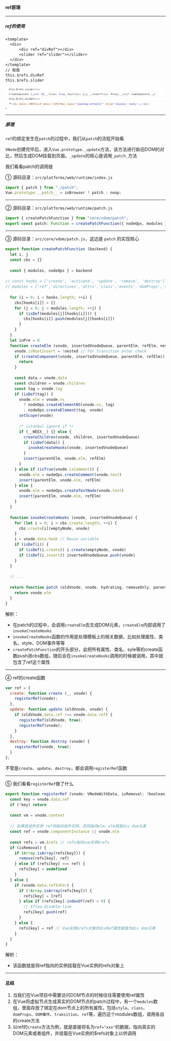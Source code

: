 #### ref原理

---

##### ref的使用

```vue
<template>
  <div>
      <div ref="divRef"></div>
      <slider ref="slider"></slider>
  </div>
</template>
// 取值
this.$refs.divRef
this.$refs.slider
```

![](https://raw.githubusercontent.com/superwtt/MyFileRepository/main/image/Vue/ref.png)

---

##### 原理

`ref`的绑定发生在`patch`的过程中，我们从`patch`的流程开始看

`VNode`创建完毕后，进入`Vue.prototype._update`方法，该方法进行新旧DOM的对比，然后生成DOM挂载到页面。`_update`的核心是调用`_patch_`方法



我们看看patch的调用链

① 源码目录：`src/platforms/web/runtime/index.js`

```javascript
import { patch } from "./patch";
Vue.prototype.__patch__ = inBrowser ? patch : noop;
```

---

② 源码目录：`src/platforms/web/runtime/patch.js`

```javascript
import { createPatchFunction } from "core/vdom/patch";
export const patch: Function = createPatchFunction({ nodeOps, modules });
```

---

③ 源码目录：`src/core/vdom/patch.js`，这边是 `patch` 的实现核心

```javascript
export function createPatchFunction (backend) {
  let i, j
  const cbs = {}

  const { modules, nodeOps } = backend

// const hooks = ['create', 'activate', 'update', 'remove', 'destroy']
// modules = ['ref','directives','attrs','class','events','domProps','style','transition']

  for (i = 0; i < hooks.length; ++i) {
    cbs[hooks[i]] = []
    for (j = 0; j < modules.length; ++j) {
      if (isDef(modules[j][hooks[i]])) {
        cbs[hooks[i]].push(modules[j][hooks[i]])
      }
    }
  }
  let inPre = 0
  function createElm (vnode, insertedVnodeQueue, parentElm, refElm, nested) {
    vnode.isRootInsert = !nested // for transition enter check
    if (createComponent(vnode, insertedVnodeQueue, parentElm, refElm)) {
      return
    }

    const data = vnode.data
    const children = vnode.children
    const tag = vnode.tag
    if (isDef(tag)) {
      vnode.elm = vnode.ns
        ? nodeOps.createElementNS(vnode.ns, tag)
        : nodeOps.createElement(tag, vnode)
      setScope(vnode)

      /* istanbul ignore if */
      if (__WEEX__) {} else {
        createChildren(vnode, children, insertedVnodeQueue)
        if (isDef(data)) {
          invokeCreateHooks(vnode, insertedVnodeQueue)
        }
        insert(parentElm, vnode.elm, refElm)
      }
    } else if (isTrue(vnode.isComment)) {
      vnode.elm = nodeOps.createComment(vnode.text)
      insert(parentElm, vnode.elm, refElm)
    } else {
      vnode.elm = nodeOps.createTextNode(vnode.text)
      insert(parentElm, vnode.elm, refElm)
    }
  }

  function invokeCreateHooks (vnode, insertedVnodeQueue) {
    for (let i = 0; i < cbs.create.length; ++i) {
      cbs.create[i](emptyNode, vnode)
    }
    i = vnode.data.hook // Reuse variable
    if (isDef(i)) {
      if (isDef(i.create)) i.create(emptyNode, vnode)
      if (isDef(i.insert)) insertedVnodeQueue.push(vnode)
    }
  }

  // ...

  return function patch (oldVnode, vnode, hydrating, removeOnly, parentElm, refElm) {
    return vnode.elm
  }
}

```

解析：

+ 在patch的过程中，会调用`createElm`去生成DOM元素，`createElm`内部调用了`invokeCreateHooks`
+ `invokeCreateHooks`函数的作用是处理模板上的相关数据，比如处理属性、类名、style、DOM事件等等
+ `createPatchFunction`的开头部分，会把所有属性、类名、syle等的create函数push进cbs数组，随后会在`invokeCreateHooks`调用的时候被调用，其中就包含了ref这个属性

---

④ ref的create函数

```javascript
var ref = {
  create: function create (_, vnode) {
    registerRef(vnode);
  },
  update: function update (oldVnode, vnode) {
    if (oldVnode.data.ref !== vnode.data.ref) {
      registerRef(oldVnode, true);
      registerRef(vnode);
    }
  },
  destroy: function destroy (vnode) {
    registerRef(vnode, true);
  }
};
```

不管是`create`、`update`、`destroy`，都会调用`registerRef`函数

---

⑤ 我们看看`registerRef`做了什么

```javascript
export function registerRef (vnode: VNodeWithData, isRemoval: ?boolean) {
  const key = vnode.data.ref
  if (!key) return

  const vm = vnode.context
  
  // 如果是组件实例 ref则指向组件实例，否则指向elm，elm就是div dom元素
  const ref = vnode.componentInstance || vnode.elm
  
  const refs = vm.$refs // refs指向vue实例$refs
  if (isRemoval) {
    if (Array.isArray(refs[key])) {
      remove(refs[key], ref)
    } else if (refs[key] === ref) {
      refs[key] = undefined
    }
  } else {
    if (vnode.data.refInFor) {
      if (!Array.isArray(refs[key])) {
        refs[key] = [ref]
      } else if (refs[key].indexOf(ref) < 0) {
        // $flow-disable-line
        refs[key].push(ref)
      }
    } else {
      refs[key] = ref // Vue实例$refs对象的divRef属性赋值为div dom元素
    }
  }
}
```

解析：

+ 该函数就是将ref指向的实例挂载在Vue实例的refs对象上

---

#### 总结

1. 当我们在Vue项目中需要访问DOM节点的时候往往需要使用ref属性
2. 在Vue将虚拟节点生成真实的DOM节点的patch过程中，有一个`modules`数组，里面存放了绑定在dom节点上的所有属性，包括`style`、`class`、`domProps`、`DOM事件`、`transition`、`ref`等，遍历这个modules数组，调用各自的create方法
3. 以ref的`create`方法为例，就是直接将名为`ref="xxx"`的数据，指向真实的DOM元素或者组件，并挂载在Vue实例的$refs对象上以供调用